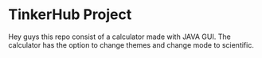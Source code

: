 # TinkerHub Project

Hey guys this repo consist of a calculator made with JAVA GUI. The calculator has the option to change themes and change mode to scientific.
